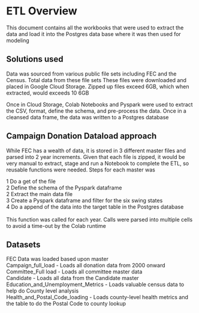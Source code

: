 # ETL Overview

This document contains all the workbooks that were used to extract the data and load it into the Postgres data base where it was then used for modeling

## Solutions used

Data was sourced from various public file sets including FEC and the Census.  Total data from these file sets   These files were downloaded and placed in Google Cloud Storage.  Zipped up files exceed 6GB, which when extracted, would exceeds 10 6GB

Once in Cloud Storage, Colab Notebooks and Pyspark were used to extract the CSV, format, define the schema, and pre-process the data.  Once in a cleansed data frame, the data was written to a Postgres database

## Campaign Donation Dataload approach

While FEC has a wealth of data, it is stored in 3 different master files and parsed into 2 year increments.  Given that each file is zipped, it would be very manual to extract, stage and run a Notebook to complete the ETL, so reusable functions were needed.  Steps for each master was

1 Do a get of the file<BR>
2 Define the schema of the Pyspark dataframe<BR>
2 Extract the main data file<BR>
3 Create a Pyspark dataframe and filter for the six swing states<BR>
4 Do a append of the data into the target table in the Postgres database<BR>
<BR>
This function was called for each year.  Calls were parsed into multiple cells to avoid a time-out by the Colab runtime

## Datasets

FEC Data was loaded based upon master<BR>
Campaign_full_load - Loads all donation data from 2000 onward<BR>
Committee_Full load - Loads all committee master data<BR>
Candidate - Loads all data from the Candidate master<BR>
Education_and_Unemployment_Metrics - Loads valuable census data to help do County level analysis<BR>
Health_and_Postal_Code_loading - Loads county-level health metrics and the table to do the Postal Code to county lookup<BR>
